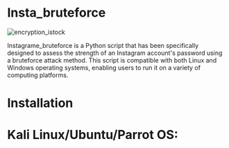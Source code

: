 # Insta_bruteforce

![encryption_istock](https://github.com/torino64/Insta_bruteforce/assets/47543092/45cbac2e-3813-4b2b-8bc6-0caefc9a5883)

Instagrame_bruteforce is a Python script that has been specifically designed to assess the strength of an Instagram account's password using a bruteforce attack method. This script is compatible with both Linux and Windows operating systems, enabling users to run it on a variety of computing platforms.

# Installation
# Kali Linux/Ubuntu/Parrot OS:



